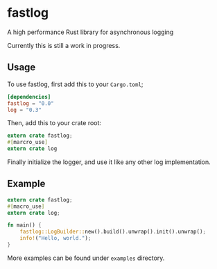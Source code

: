 # fastlog

A high performance Rust library for asynchronous logging

Currently this is still a work in progress.

## Usage

To use fastlog, first add this to your `Cargo.toml`;

```toml
[dependencies]
fastlog = "0.0"
log = "0.3"
```

Then, add this to your crate root:

```rust
extern crate fastlog;
#[marcro_use]
extern crate log
```

Finally initialize the logger, and use it like any other log implementation.

## Example

```rust
extern crate fastlog;
#[macro_use]
extern crate log;

fn main() {
    fastlog::LogBuilder::new().build().unwrap().init().unwrap();
    info!("Hello, world.");
}
```

More examples can be found under `examples` directory.
